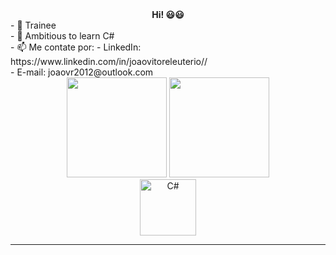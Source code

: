 <div align="center" style="font-weight: bold">Hi! 😃😃</div>
- 🔭 Trainee<br/>
- 🌱 Ambitious to learn C#<br/>
- 📫 Me contate por: 
- LinkedIn: https://www.linkedin.com/in/joaovitoreleuterio//<br/>
- E-mail: joaovr2012@outlook.com
<br/>

<div align="center">
  <a href="https://github.com/eleuteriojv%22%3E"></a>
  <img height="160em" src="https://github-readme-stats.vercel.app/api?username=eleuteriojv&show_icons=true&theme=dark&include_all_commits=true&count_private=true" /> 
  <img height="160em" src="https://github-readme-stats.vercel.app/api/top-langs/?username=eleuteriojv&layout=compact&langs_count=7&theme=dark" /><br/>
  <img title="C#" width="90px" height="90px" src="https://cdn.jsdelivr.net/gh/devicons/devicon/icons/csharp/csharp-original.svg" />
</div>
<hr/>
<div style="display: inline_block" align="center">
  <img title=".NET CORE" width="30px" height="30px" src="https://cdn.jsdelivr.net/gh/devicons/devicon/icons/dotnetcore/dotnetcore-plain.svg%22/%3E
  <img title="C#" width="30px" height="30px" src="https://cdn.jsdelivr.net/gh/devicons/devicon/icons/csharp/csharp-original.svg%22/%3E
  <img title="Python" width="30px" height="30px" src="https://cdn.jsdelivr.net/gh/devicons/devicon/icons/python/python-original-wordmark.svg%22/%3E
  <img title="HTML" width="30px" height="30px" src="https://cdn.jsdelivr.net/gh/devicons/devicon/icons/html5/html5-original-wordmark.svg%22/%3E
  <img title="CSS" width="30px" height="30px" src="https://cdn.jsdelivr.net/gh/devicons/devicon/icons/css3/css3-original-wordmark.svg%22/%3E
  <img title="Bootstrap" width="30px" height="30px" src="https://cdn.jsdelivr.net/gh/devicons/devicon/icons/bootstrap/bootstrap-plain-wordmark.svg%22/%3E
</div>

